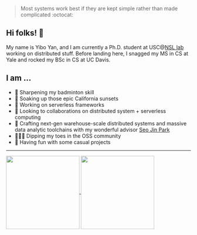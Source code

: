 
> Most systems work best if they are kept simple rather than made complicated :octocat:

## Hi folks! 👋

My name is Yibo Yan, and I am currently a Ph.D. student at USC@[NSL lab](https://nsl.usc.edu/) working on distributed stuff. Before landing here, I snagged my MS in CS at Yale and rocked my BSc in CS at UC Davis.

## I am ...

- 🏸 Sharpening my badminton skill
- 🌇 Soaking up those epic California sunsets
- 💼 Working on serverless frameworks
- 👀 Looking to collaborations on distributed system + serverless computing
- 🫢 Crafting next-gen warehouse-scale distributed systems and massive data analytic toolchains with my wonderful advisor [Seo Jin Park](https://seojinpark.net/)
- 👨🏻‍💻 Dipping my toes in the OSS community
- 🎉 Having fun with some casual projects


---

<a href="https://github-readme-stats-seven-kappa-78.vercel.app/api?username=totoroyyb&include_orgs=true&show_icons=true&theme=tokyonight&count_private=true">
  <img height=200 align="center" src="https://github-readme-stats-seven-kappa-78.vercel.app/api?username=totoroyyb&include_orgs=true&show_icons=true&theme=tokyonight&count_private=true" />
</a>
<a href="https://github-readme-stats-seven-kappa-78.vercel.app/api/top-langs/?username=totoroyyb&include_orgs=true&layout=compact&exclude_repo=Nu,ECS36C-HW5,DoublyLinkedList,BattleShip,ECS-150-Projects,Agora,NCursesConnectN,ECS50,CPSC529-Labs,github-readme-stats,Nu,usc-nsl.github.io,cpsc558-hws,agora,gitignore,governance-data-collection,dotfiles,sta141b-final-proj,go-ios-tutorial,LightDays-Website,CodeEdit&langs_count=8&theme=tokyonight&hide=javascript,html,css,objective-c,objective-c%2B%2B,jupyter%20notebook,batchfile,cmake,makefile">
  <img height=200 align="center" src="https://github-readme-stats-seven-kappa-78.vercel.app/api/top-langs/?username=totoroyyb&include_orgs=true&layout=compact&exclude_repo=Nu,ECS36C-HW5,DoublyLinkedList,BattleShip,ECS-150-Projects,Agora,NCursesConnectN,ECS50,CPSC529-Labs,github-readme-stats,usc-nsl.github.io,cpsc558-hws,agora,gitignore,governance-data-collection,dotfiles,sta141b-final-proj,go-ios-tutorial,LightDays-Website,CodeEdit&langs_count=8&theme=tokyonight&card_width=320&hide=javascript,html,css,objective-c,objective-c%2B%2B,jupyter%20notebook,batchfile,cmake,makefile" />
</a>
